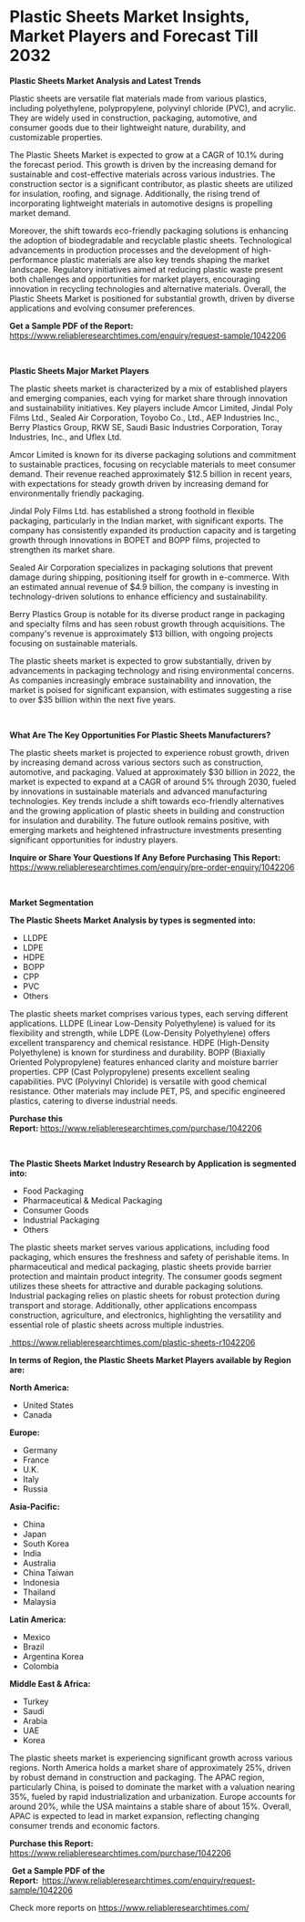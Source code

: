 <p><h1>Plastic Sheets Market Insights, Market Players and Forecast Till 2032</h1></p><p><strong>Plastic Sheets Market Analysis and Latest Trends</strong></p>
<p><p>Plastic sheets are versatile flat materials made from various plastics, including polyethylene, polypropylene, polyvinyl chloride (PVC), and acrylic. They are widely used in construction, packaging, automotive, and consumer goods due to their lightweight nature, durability, and customizable properties.</p><p>The Plastic Sheets Market is expected to grow at a CAGR of 10.1% during the forecast period. This growth is driven by the increasing demand for sustainable and cost-effective materials across various industries. The construction sector is a significant contributor, as plastic sheets are utilized for insulation, roofing, and signage. Additionally, the rising trend of incorporating lightweight materials in automotive designs is propelling market demand.</p><p>Moreover, the shift towards eco-friendly packaging solutions is enhancing the adoption of biodegradable and recyclable plastic sheets. Technological advancements in production processes and the development of high-performance plastic materials are also key trends shaping the market landscape. Regulatory initiatives aimed at reducing plastic waste present both challenges and opportunities for market players, encouraging innovation in recycling technologies and alternative materials. Overall, the Plastic Sheets Market is positioned for substantial growth, driven by diverse applications and evolving consumer preferences.</p></p>
<p><strong>Get a Sample PDF of the Report:&nbsp;</strong> <a href="https://www.reliableresearchtimes.com/enquiry/request-sample/1042206?utm_campaign=2136&utm_medium=2&utm_source=Github&utm_content=ia&utm_term=30012025&utm_id=plastic-sheets">https://www.reliableresearchtimes.com/enquiry/request-sample/1042206</a></p>
<p>&nbsp;</p>
<p><strong>Plastic Sheets Major Market Players</strong></p>
<p><p>The plastic sheets market is characterized by a mix of established players and emerging companies, each vying for market share through innovation and sustainability initiatives. Key players include Amcor Limited, Jindal Poly Films Ltd., Sealed Air Corporation, Toyobo Co., Ltd., AEP Industries Inc., Berry Plastics Group, RKW SE, Saudi Basic Industries Corporation, Toray Industries, Inc., and Uflex Ltd.</p><p>Amcor Limited is known for its diverse packaging solutions and commitment to sustainable practices, focusing on recyclable materials to meet consumer demand. Their revenue reached approximately $12.5 billion in recent years, with expectations for steady growth driven by increasing demand for environmentally friendly packaging.</p><p>Jindal Poly Films Ltd. has established a strong foothold in flexible packaging, particularly in the Indian market, with significant exports. The company has consistently expanded its production capacity and is targeting growth through innovations in BOPET and BOPP films, projected to strengthen its market share.</p><p>Sealed Air Corporation specializes in packaging solutions that prevent damage during shipping, positioning itself for growth in e-commerce. With an estimated annual revenue of $4.9 billion, the company is investing in technology-driven solutions to enhance efficiency and sustainability.</p><p>Berry Plastics Group is notable for its diverse product range in packaging and specialty films and has seen robust growth through acquisitions. The company's revenue is approximately $13 billion, with ongoing projects focusing on sustainable materials.</p><p>The plastic sheets market is expected to grow substantially, driven by advancements in packaging technology and rising environmental concerns. As companies increasingly embrace sustainability and innovation, the market is poised for significant expansion, with estimates suggesting a rise to over $35 billion within the next five years.</p></p>
<p>&nbsp;</p>
<p><strong>What Are The Key Opportunities For Plastic Sheets Manufacturers?</strong></p>
<p><p>The plastic sheets market is projected to experience robust growth, driven by increasing demand across various sectors such as construction, automotive, and packaging. Valued at approximately $30 billion in 2022, the market is expected to expand at a CAGR of around 5% through 2030, fueled by innovations in sustainable materials and advanced manufacturing technologies. Key trends include a shift towards eco-friendly alternatives and the growing application of plastic sheets in building and construction for insulation and durability. The future outlook remains positive, with emerging markets and heightened infrastructure investments presenting significant opportunities for industry players.</p></p>
<p><strong>Inquire or Share Your Questions If Any Before Purchasing This Report:</strong> <a href="https://www.reliableresearchtimes.com/enquiry/pre-order-enquiry/1042206?utm_campaign=2136&utm_medium=2&utm_source=Github&utm_content=ia&utm_term=30012025&utm_id=plastic-sheets">https://www.reliableresearchtimes.com/enquiry/pre-order-enquiry/1042206</a></p>
<p>&nbsp;</p>
<p><strong>Market Segmentation</strong></p>
<p><strong>The Plastic Sheets Market Analysis by types is segmented into:</strong></p>
<p><ul><li>LLDPE</li><li>LDPE</li><li>HDPE</li><li>BOPP</li><li>CPP</li><li>PVC</li><li>Others</li></ul></p>
<p><p>The plastic sheets market comprises various types, each serving different applications. LLDPE (Linear Low-Density Polyethylene) is valued for its flexibility and strength, while LDPE (Low-Density Polyethylene) offers excellent transparency and chemical resistance. HDPE (High-Density Polyethylene) is known for sturdiness and durability. BOPP (Biaxially Oriented Polypropylene) features enhanced clarity and moisture barrier properties. CPP (Cast Polypropylene) presents excellent sealing capabilities. PVC (Polyvinyl Chloride) is versatile with good chemical resistance. Other materials may include PET, PS, and specific engineered plastics, catering to diverse industrial needs.</p></p>
<p><strong>Purchase this Report:&nbsp;</strong><a href="https://www.reliableresearchtimes.com/purchase/1042206?utm_campaign=2136&utm_medium=2&utm_source=Github&utm_content=ia&utm_term=30012025&utm_id=plastic-sheets">https://www.reliableresearchtimes.com/purchase/1042206</a></p>
<p>&nbsp;</p>
<p><strong>The Plastic Sheets Market Industry Research by Application is segmented into:</strong></p>
<p><ul><li>Food Packaging</li><li>Pharmaceutical & Medical Packaging</li><li>Consumer Goods</li><li>Industrial Packaging</li><li>Others</li></ul></p>
<p><p>The plastic sheets market serves various applications, including food packaging, which ensures the freshness and safety of perishable items. In pharmaceutical and medical packaging, plastic sheets provide barrier protection and maintain product integrity. The consumer goods segment utilizes these sheets for attractive and durable packaging solutions. Industrial packaging relies on plastic sheets for robust protection during transport and storage. Additionally, other applications encompass construction, agriculture, and electronics, highlighting the versatility and essential role of plastic sheets across multiple industries.</p></p>
<p><a href="https://www.reliableresearchtimes.com/plastic-sheets-r1042206?utm_campaign=2136&utm_medium=2&utm_source=Github&utm_content=ia&utm_term=30012025&utm_id=plastic-sheets">&nbsp;https://www.reliableresearchtimes.com/plastic-sheets-r1042206</a></p>
<p><strong>In terms of Region, the Plastic Sheets Market Players available by Region are:</strong></p>
<p>
    <p> <strong> North America: </strong>
        <ul>
            <li>United States</li>
            <li>Canada</li>
        </ul>
        </p> 
    <p> <strong> Europe: </strong>
        <ul>
            <li>Germany</li>
            <li>France</li>
            <li>U.K.</li>
            <li>Italy</li>
            <li>Russia</li>
        </ul>
        </p> 
    <p> <strong> Asia-Pacific: </strong>
        <ul>
            <li>China</li>
            <li>Japan</li>
            <li>South Korea</li>
            <li>India</li>
            <li>Australia</li>
            <li>China Taiwan</li>
            <li>Indonesia</li>
            <li>Thailand</li>
            <li>Malaysia</li>
        </ul>
        </p> 
    <p> <strong> Latin America: </strong>
        <ul>
            <li>Mexico</li>
            <li>Brazil</li>
            <li>Argentina Korea</li>
            <li>Colombia</li>
        </ul>
        </p> 
    <p> <strong> Middle East & Africa: </strong>
        <ul>
            <li>Turkey</li>
            <li>Saudi</li>
            <li>Arabia</li>
            <li>UAE</li>
            <li>Korea</li>
        </ul>
    </p>
    </p>
<p><p>The plastic sheets market is experiencing significant growth across various regions. North America holds a market share of approximately 25%, driven by robust demand in construction and packaging. The APAC region, particularly China, is poised to dominate the market with a valuation nearing 35%, fueled by rapid industrialization and urbanization. Europe accounts for around 20%, while the USA maintains a stable share of about 15%. Overall, APAC is expected to lead in market expansion, reflecting changing consumer trends and economic factors.</p></p>
<p><strong>Purchase this Report: </strong><a href="https://www.reliableresearchtimes.com/purchase/1042206?utm_campaign=2136&utm_medium=2&utm_source=Github&utm_content=ia&utm_term=30012025&utm_id=plastic-sheets">https://www.reliableresearchtimes.com/purchase/1042206</a></p>
<p>&nbsp;<strong>Get a Sample PDF of the Report:&nbsp;&nbsp;</strong><a href="https://www.reliableresearchtimes.com/enquiry/request-sample/1042206?utm_campaign=2136&utm_medium=2&utm_source=Github&utm_content=ia&utm_term=30012025&utm_id=plastic-sheets">https://www.reliableresearchtimes.com/enquiry/request-sample/1042206</a></p>
<p><strong></strong></p>
<p>Check more reports on <a href="https://www.reliableresearchtimes.com/?utm_campaign=2136&utm_medium=2&utm_source=Github&utm_content=ia&utm_term=30012025&utm_id=plastic-sheets">https://www.reliableresearchtimes.com/</a></p>